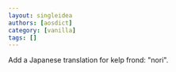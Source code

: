 ```yaml
---
layout: singleidea
authors: [aosdict]
category: [vanilla]
tags: []
---
```

Add a Japanese translation for kelp frond: "nori".
